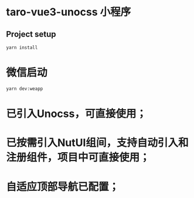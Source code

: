 # taro-vue3-unocss 小程序

## Project setup
```
yarn install
```
# 微信启动
```
yarn dev:weapp
```
# 已引入Unocss，可直接使用；

# 已按需引入NutUI组间，支持自动引入和注册组件，项目中可直接使用；

# 自适应顶部导航已配置；
